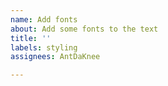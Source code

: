 ```yaml
---
name: Add fonts
about: Add some fonts to the text
title: ''
labels: styling
assignees: AntDaKnee

---
```



